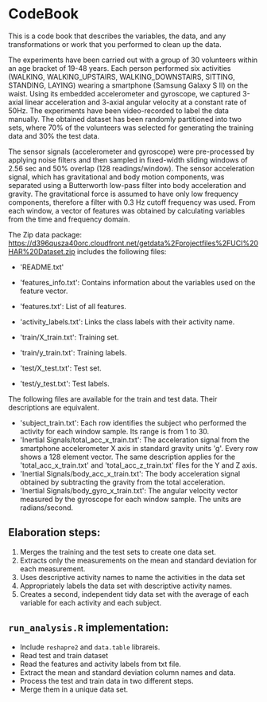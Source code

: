 # CodeBook

This is a code book that describes the variables, the data, and any transformations or work that you performed to clean up the data.

The experiments have been carried out with a group of 30 volunteers within an age bracket of 19-48 years. 
Each person performed six activities (WALKING, WALKING_UPSTAIRS, WALKING_DOWNSTAIRS, SITTING, STANDING, LAYING) 
wearing a smartphone (Samsung Galaxy S II) on the waist. Using its embedded accelerometer and gyroscope, 
we captured 3-axial linear acceleration and 3-axial angular velocity at a constant rate of 50Hz. 
The experiments have been video-recorded to label the data manually. 
The obtained dataset has been randomly partitioned into two sets, where 70% of the volunteers was selected 
for generating the training data and 30% the test data.

The sensor signals (accelerometer and gyroscope) were pre-processed by applying noise filters and 
then sampled in fixed-width sliding windows of 2.56 sec and 50% overlap (128 readings/window). 
The sensor acceleration signal, which has gravitational and body motion components, was separated using a 
Butterworth low-pass filter into body acceleration and gravity. The gravitational force is assumed to have only 
low frequency components, therefore a filter with 0.3 Hz cutoff frequency was used. From each window, a vector of features was obtained by calculating variables from the time and frequency domain.

The Zip data package: https://d396qusza40orc.cloudfront.net/getdata%2Fprojectfiles%2FUCI%20HAR%20Dataset.zip
includes the following files:

- 'README.txt'
- 'features_info.txt': Contains information about the variables used on the feature vector.
- 'features.txt': List of all features.
- 'activity_labels.txt': Links the class labels with their activity name.

- 'train/X_train.txt': Training set.
- 'train/y_train.txt': Training labels.

- 'test/X_test.txt': Test set.
- 'test/y_test.txt': Test labels.

The following files are available for the train and test data. Their descriptions are equivalent.

- 'subject_train.txt': Each row identifies the subject who performed the activity for each window sample. Its range is from 1 to 30.
- 'Inertial Signals/total_acc_x_train.txt': The acceleration signal from the smartphone accelerometer X axis in standard gravity units 'g'. Every row shows a 128 element vector. The same description applies for the 'total_acc_x_train.txt' and 'total_acc_z_train.txt' files for the Y and Z axis.
- 'Inertial Signals/body_acc_x_train.txt': The body acceleration signal obtained by subtracting the gravity from the total acceleration.
- 'Inertial Signals/body_gyro_x_train.txt': The angular velocity vector measured by the gyroscope for each window sample. The units are radians/second.


## Elaboration steps:

1. Merges the training and the test sets to create one data set.
2. Extracts only the measurements on the mean and standard deviation for each measurement.
3. Uses descriptive activity names to name the activities in the data set
4. Appropriately labels the data set with descriptive activity names.
5. Creates a second, independent tidy data set with the average of each variable for each activity and each subject.

##  ```run_analysis.R``` implementation:

* Include ```reshapre2``` and ```data.table``` librareis.
* Read  test and train dataset
* Read the features and activity labels from txt file.
* Extract the mean and standard deviation column names and data.
* Process the test and train data in two different steps.
* Merge them in a unique data set.
